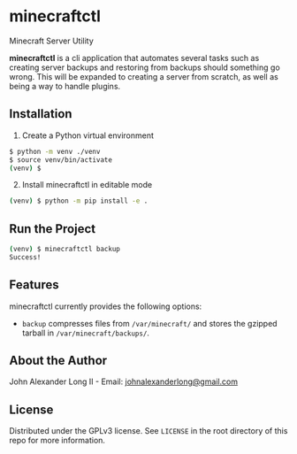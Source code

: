 # minecraftctl

Minecraft Server Utility

**minecraftctl** is a cli application that automates several tasks such as creating server backups and restoring from backups should something go wrong. This will be expanded to creating a server from scratch, as well as being a way to handle plugins.

## Installation

1. Create a Python virtual environment

```sh
$ python -m venv ./venv
$ source venv/bin/activate
(venv) $
```

2. Install minecraftctl in editable mode

```sh
(venv) $ python -m pip install -e .
```

## Run the Project

```sh
(venv) $ minecraftctl backup
Success!
```

## Features

minecraftctl currently provides the following options:

- `backup` compresses files from `/var/minecraft/` and stores the gzipped tarball in `/var/minecraft/backups/`.

## About the Author

John Alexander Long II - Email: johnalexanderlong@gmail.com

## License

Distributed under the GPLv3 license. See `LICENSE` in the root directory of this repo for more information.
